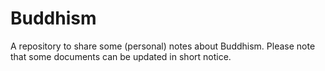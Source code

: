 # Buddhism

A repository to share some (personal) notes about Buddhism. Please note that some documents can be updated in short notice.
